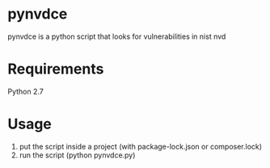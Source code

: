 # pynvdce
pynvdce is a python script that looks for vulnerabilities in nist nvd

# Requirements
Python 2.7

# Usage
1. put the script inside a project (with package-lock.json or composer.lock)
2. run the script (python pynvdce.py)
